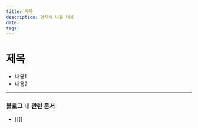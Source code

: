```yaml
---
title: 제목
description: 검색시 나올 내용
date: 
tags:
---
```

# 제목

- 내용1
- 내용2

---


### 블로그 내 관련 문서
- [[]]